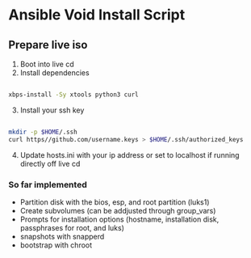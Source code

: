 # Ansible Void Install Script


## Prepare live iso

1. Boot into live cd
2. Install dependencies

```Bash

xbps-install -Sy xtools python3 curl

```

3. Install your ssh key
```Bash

mkdir -p $HOME/.ssh
curl https//github.com/username.keys > $HOME/.ssh/authorized_keys
```
4. Update hosts.ini with your ip address or set to localhost if running directly off live cd

### So far implemented

- Partition disk with the bios, esp, and root partition (luks1)
- Create subvolumes (can be addjusted through group_vars)
- Prompts for installation options (hostname, installation disk, passphrases for root, and luks)
- snapshots with snapperd
- bootstrap with chroot

